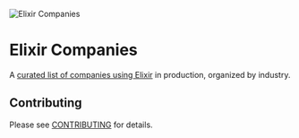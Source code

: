 ![Elixir Companies](https://user-images.githubusercontent.com/73386/33328317-e6e58c6e-d416-11e7-9a16-b60700db0a51.png)

# Elixir Companies

A [curated list of companies using Elixir](https://doomspork.github.io/elixir-companies/) in production, organized by industry.

## Contributing

Please see [CONTRIBUTING](CONTRIBUTING.md) for details.
